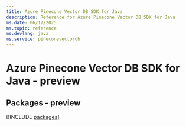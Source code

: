 ```yaml
---
title: Azure Pinecone Vector DB SDK for Java
description: Reference for Azure Pinecone Vector DB SDK for Java
ms.date: 06/17/2025
ms.topic: reference
ms.devlang: java
ms.service: pineconevectordb
---
```

# Azure Pinecone Vector DB SDK for Java - preview
## Packages - preview
[!INCLUDE [packages](pinecone-vector-db-index.md)]